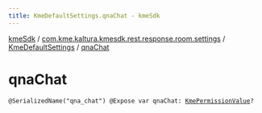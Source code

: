 ```yaml
---
title: KmeDefaultSettings.qnaChat - kmeSdk
---
```


[kmeSdk](../../index.html) / [com.kme.kaltura.kmesdk.rest.response.room.settings](../index.html) / [KmeDefaultSettings](index.html) / [qnaChat](./qna-chat.html)

# qnaChat

`@SerializedName("qna_chat") @Expose var qnaChat: `[`KmePermissionValue`](../../com.kme.kaltura.kmesdk.ws.message.type.permissions/-kme-permission-value/index.html)`?`